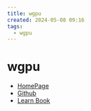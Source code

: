 ```yaml
---
title: wgpu
created: 2024-05-08 09:16
tags:
  - wgpu
---
```



<!-- markdownlint-disable MD025 -->

# wgpu

- [HomePage](https://wgpu.rs/)
- [Github](https://github.com/gfx-rs/wgpu)
- [Learn Book](https://github.com/sotrh/learn-wgpu)
